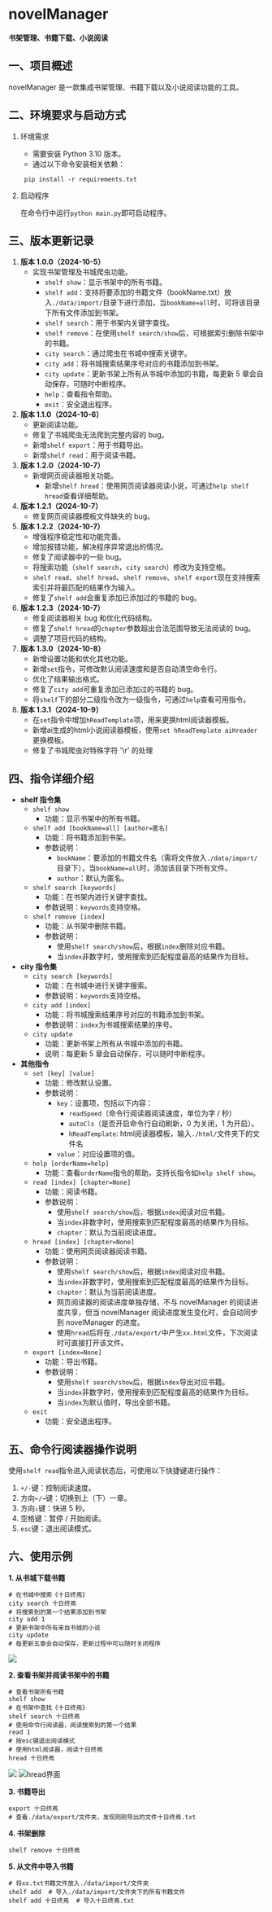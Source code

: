 # novelManager
**书架管理、书籍下载、小说阅读**

## 一、项目概述
novelManager 是一款集成书架管理、书籍下载以及小说阅读功能的工具。

## 二、环境要求与启动方式
1. 环境需求
   - 需要安装 Python 3.10 版本。
   - 通过以下命令安装相关依赖：
   ```commandline
    pip install -r requirements.txt
    ```
2. 启动程序

    在命令行中运行`python main.py`即可启动程序。

## 三、版本更新记录
1. **版本 1.0.0（2024-10-5）**
   - 实现书架管理及书城爬虫功能。
     - `shelf show`：显示书架中的所有书籍。
     - `shelf add`：支持将要添加的书籍文件（bookName.txt）放入`./data/import/`目录下进行添加，当`bookName=all`时，可将该目录下所有文件添加到书架。 
     - `shelf search`：用于书架内关键字查找。 
     - `shelf remove`：在使用`shelf search/show`后，可根据索引删除书架中的书籍。 
     - `city search`：通过爬虫在书城中搜索关键字。 
     - `city add`：将书城搜索结果序号对应的书籍添加到书架。 
     - `city update`：更新书架上所有从书城中添加的书籍，每更新 5 章会自动保存，可随时中断程序。 
     - `help`：查看指令帮助。 
     - `exit`：安全退出程序。
2. **版本 1.1.0（2024-10-6）**
   - 更新阅读功能。
   - 修复了书城爬虫无法爬到完整内容的 bug。 
   - 新增`shelf export`：用于书籍导出。 
   - 新增`shelf read`：用于阅读书籍。
3. **版本 1.2.0（2024-10-7）**
   - 新增网页阅读器相关功能。 
     - 新增`shelf hread`：使用网页阅读器阅读小说，可通过`help shelf hread`查看详细帮助。
4. **版本 1.2.1（2024-10-7）**
   - 修复网页阅读器模板文件缺失的 bug。
5. **版本 1.2.2（2024-10-7）**
   - 增强程序稳定性和功能完善。 
   - 增加报错功能，解决程序异常退出的情况。 
   - 修复了阅读器中的一些 bug。 
   - 将搜索功能（`shelf search`，`city search`）修改为支持空格。 
   - `shelf read`、`shelf hread`、`shelf remove`、`shelf export`现在支持搜索索引并将最匹配的结果作为输入。 
   - 修复了`shelf add`会重复添加已添加过的书籍的 bug。
6. **版本 1.2.3（2024-10-7）**
   - 修复阅读器相关 bug 和优化代码结构。
   - 修复了`shelf hread`的`chapter`参数超出合法范围导致无法阅读的 bug。
   - 调整了项目代码的结构。
7. **版本 1.3.0（2024-10-8）**
   - 新增设置功能和优化其他功能。
   - 新增`set`指令，可修改默认阅读速度和是否自动清空命令行。
   - 优化了结果输出格式。
   - 修复了`city add`可重复添加已添加过的书籍的 bug。
   - 将`shelf`下的部分二级指令改为一级指令，可通过`help`查看可用指令。
8. **版本 1.3.1（2024-10-9）**
   - 在`set`指令中增加`hReadTemplate`项，用来更换html阅读器模板。
   - 新增ai生成的html小说阅读器模板，使用`set hReadTemplate aiHreader`更换模板。
   - 修复了书城爬虫对特殊字符 '\r' 的处理

## 四、指令详细介绍
- **shelf 指令集** 
  - `shelf show `
    - 功能：显示书架中的所有书籍。
  - `shelf add [bookName=all] [author=匿名]`
    - 功能：将书籍添加到书架。 
    - 参数说明：
      - `bookName`：要添加的书籍文件名（需将文件放入`./data/import/`目录下），当`bookName=all`时，添加该目录下所有文件。
      - `author`：默认为匿名。
  - `shelf search [keywords]`
    - 功能：在书架内进行关键字查找。
    - 参数说明：`keywords`支持空格。
  - `shelf remove [index]`
    - 功能：从书架中删除书籍。 
    - 参数说明：
      - 使用`shelf search/show`后，根据`index`删除对应书籍。
      - 当`index`非数字时，使用搜索到匹配程度最高的结果作为目标。
- **city 指令集**
  - `city search [keywords]`
    - 功能：在书城中进行关键字搜索。
    - 参数说明：`keywords`支持空格。
  - `city add [index]`
    - 功能：将书城搜索结果序号对应的书籍添加到书架。
    - 参数说明：`index`为书城搜索结果的序号。
  - `city update`
    - 功能：更新书架上所有从书城中添加的书籍。
    - 说明：每更新 5 章会自动保存，可以随时中断程序。
- **其他指令**
  - `set [key] [value]`
    - 功能：修改默认设置。
    - 参数说明：
      - `key`：设置项，包括以下内容：
        - `readSpeed`（命令行阅读器阅读速度，单位为字 / 秒）
        - `autoCls`（是否开启命令行自动刷新，0 为关闭，1 为开启）。
        - `hReadTemplate`: html阅读器模板，输入`./html/`文件夹下的文件名
      - `value`：对应设置项的值。
  - `help [orderName=help]`
    - 功能：查看`orderName`指令的帮助，支持长指令如`help shelf show`。
  - `read [index] [chapter=None]`
    - 功能：阅读书籍。
    - 参数说明：
      - 使用`shelf search/show`后，根据`index`阅读对应书籍。
      - 当`index`非数字时，使用搜索到匹配程度最高的结果作为目标。
      - `chapter`：默认为当前阅读进度。
  - `hread [index] [chapter=None]`
    - 功能：使用网页阅读器阅读书籍。
    - 参数说明：
      - 使用`shelf search/show`后，根据`index`阅读对应书籍。
      - 当`index`非数字时，使用搜索到匹配程度最高的结果作为目标。
      - `chapter`：默认为当前阅读进度。
      - 网页阅读器的阅读进度单独存储，不与 novelManager 的阅读进度共享，但当 novelManager 阅读进度发生变化时，会自动同步到 novelManager 的进度。
      - 使用`hread`后将在`./data/export/`中产生`xx.html`文件，下次阅读时可直接打开该文件。 
  - `export [index=None]`
    - 功能：导出书籍。
    - 参数说明：
      - 使用`shelf search/show`后，根据`index`导出对应书籍。
      - 当`index`非数字时，使用搜索到匹配程度最高的结果作为目标。
      - 当`index`为默认值时，导出全部书籍。
  - `exit`
    - 功能：安全退出程序。

## 五、命令行阅读器操作说明
使用`shelf read`指令进入阅读状态后，可使用以下快捷键进行操作： 
1. `+/-`键：控制阅读速度。
2. 方向`←/→`键：切换到上（下）一章。
3. 方向`↓`键：快进 5 秒。
4. 空格键：暂停 / 开始阅读。
5. `esc`键：退出阅读模式。

## 六、使用示例
**1. 从书城下载书籍**
```commandline
# 在书城中搜索《十日终焉》
city search 十日终焉
# 将搜索到的第一个结果添加到书架
city add 1
# 更新书架中所有来自书城的小说
city update
# 每更新五章会自动保存，更新过程中可以随时关闭程序
```
![](./fig/cityDemo.png)

**2. 查看书架并阅读书架中的书籍**
```commandline
# 查看书架所有书籍
shelf show
# 在书架中查找《十日终焉》
shelf search 十日终焉
# 使用命令行阅读器，阅读搜索到的第一个结果
read 1
# 按esc键退出阅读模式
# 使用html阅读器，阅读十日终焉
hread 十日终焉
```
![](./fig/shelfDemo.gif)
![hread界面](./fig/hreadDemo.png)

**3. 书籍导出**
```commandline
export 十日终焉
# 查看./data/export/文件夹，发现刚刚导出的文件十日终焉.txt
```

**4. 书架删除**
```commandline
shelf remove 十日终焉
```

**5. 从文件中导入书籍**
```commandline
# 将xx.txt书籍文件放入./data/import/文件夹
shelf add  # 导入./data/import/文件夹下的所有书籍文件
shelf add 十日终焉  # 导入十日终焉.txt
```